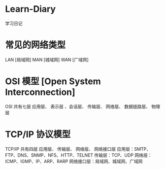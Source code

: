 # Learn-Diary
学习日记

# 常见的网络类型
LAN [局域网]  MAN [城域网]  WAN [广域网]

# OSI 模型 [Open System Interconnection]
OSI 共有七层
应用层、 表示层 、会话层、 传输层、 网络层、 数据链路层、 物理层

# TCP/IP 协议模型
TCP/IP 共有四层
应用层、 传输层、 网络层、 网络接口层
应用层：SMTP、FTP、DNS、SNMP、NFS、HTTP、TELNET
传输层：TCP、UDP
网络层：ICMP、IGMP、IP、ARP、RARP
网络接口层：局域网、城域网、广域网
